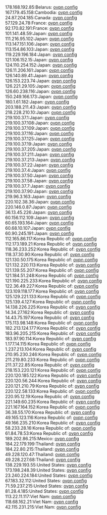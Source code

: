178.168.192.85:Belarus: [ovpn config](vpn/178_168_192_85.ovpn)  
167.179.45.158:Cambodia: [ovpn config](vpn/167_179_45_158.ovpn)  
24.87.204.185:Canada: [ovpn config](vpn/24_87_204_185.ovpn)  
57.129.24.78:France: [ovpn config](vpn/57_129_24_78.ovpn)  
92.170.82.191:France: [ovpn config](vpn/92_170_82_191.ovpn)  
101.141.48.59:Japan: [ovpn config](vpn/101_141_48_59.ovpn)  
111.216.95.102:Japan: [ovpn config](vpn/111_216_95_102.ovpn)  
113.147.151.106:Japan: [ovpn config](vpn/113_147_151_106.ovpn)  
113.154.86.103:Japan: [ovpn config](vpn/113_154_86_103.ovpn)  
119.229.196.184:Japan: [ovpn config](vpn/119_229_196_184.ovpn)  
121.106.152.15:Japan: [ovpn config](vpn/121_106_152_15.ovpn)  
124.110.254.152:Japan: [ovpn config](vpn/124_110_254_152.ovpn)  
126.11.206.161:Japan: [ovpn config](vpn/126_11_206_161.ovpn)  
126.140.89.41:Japan: [ovpn config](vpn/126_140_89_41.ovpn)  
126.153.223.74:Japan: [ovpn config](vpn/126_153_223_74.ovpn)  
126.221.29.105:Japan: [ovpn config](vpn/126_221_29_105.ovpn)  
126.60.238.116:Japan: [ovpn config](vpn/126_60_238_116.ovpn)  
150.249.166.173:Japan: [ovpn config](vpn/150_249_166_173.ovpn)  
180.1.61.182:Japan: [ovpn config](vpn/180_1_61_182.ovpn)  
203.188.211.43:Japan: [ovpn config](vpn/203_188_211_43.ovpn)  
218.228.210.10:Japan: [ovpn config](vpn/218_228_210_10.ovpn)  
219.100.37.1:Japan: [ovpn config](vpn/219_100_37_1.ovpn)  
219.100.37.108:Japan: [ovpn config](vpn/219_100_37_108.ovpn)  
219.100.37.109:Japan: [ovpn config](vpn/219_100_37_109.ovpn)  
219.100.37.116:Japan: [ovpn config](vpn/219_100_37_116.ovpn)  
219.100.37.125:Japan: [ovpn config](vpn/219_100_37_125.ovpn)  
219.100.37.19:Japan: [ovpn config](vpn/219_100_37_19.ovpn)  
219.100.37.205:Japan: [ovpn config](vpn/219_100_37_205.ovpn)  
219.100.37.211:Japan: [ovpn config](vpn/219_100_37_211.ovpn)  
219.100.37.213:Japan: [ovpn config](vpn/219_100_37_213.ovpn)  
219.100.37.22:Japan: [ovpn config](vpn/219_100_37_22.ovpn)  
219.100.37.4:Japan: [ovpn config](vpn/219_100_37_4.ovpn)  
219.100.37.50:Japan: [ovpn config](vpn/219_100_37_50.ovpn)  
219.100.37.58:Japan: [ovpn config](vpn/219_100_37_58.ovpn)  
219.100.37.7:Japan: [ovpn config](vpn/219_100_37_7.ovpn)  
219.100.37.90:Japan: [ovpn config](vpn/219_100_37_90.ovpn)  
219.96.3.163:Japan: [ovpn config](vpn/219_96_3_163.ovpn)  
220.102.38.36:Japan: [ovpn config](vpn/220_102_38_36.ovpn)  
220.146.0.87:Japan: [ovpn config](vpn/220_146_0_87.ovpn)  
36.13.45.226:Japan: [ovpn config](vpn/36_13_45_226.ovpn)  
60.156.112.109:Japan: [ovpn config](vpn/60_156_112_109.ovpn)  
60.65.193.164:Japan: [ovpn config](vpn/60_65_193_164.ovpn)  
60.68.10.107:Japan: [ovpn config](vpn/60_68_10_107.ovpn)  
60.90.245.191:Japan: [ovpn config](vpn/60_90_245_191.ovpn)  
112.165.86.117:Korea Republic of: [ovpn config](vpn/112_165_86_117.ovpn)  
112.173.189.21:Korea Republic of: [ovpn config](vpn/112_173_189_21.ovpn)  
118.36.233.252:Korea Republic of: [ovpn config](vpn/118_36_233_252.ovpn)  
118.37.30.90:Korea Republic of: [ovpn config](vpn/118_37_30_90.ovpn)  
121.130.50.175:Korea Republic of: [ovpn config](vpn/121_130_50_175.ovpn)  
121.132.220.113:Korea Republic of: [ovpn config](vpn/121_132_220_113.ovpn)  
121.139.55.207:Korea Republic of: [ovpn config](vpn/121_139_55_207.ovpn)  
121.184.51.248:Korea Republic of: [ovpn config](vpn/121_184_51_248.ovpn)  
121.190.225.233:Korea Republic of: [ovpn config](vpn/121_190_225_233.ovpn)  
122.36.49.227:Korea Republic of: [ovpn config](vpn/122_36_49_227.ovpn)  
123.109.118.177:Korea Republic of: [ovpn config](vpn/123_109_118_177.ovpn)  
125.129.221.133:Korea Republic of: [ovpn config](vpn/125_129_221_133.ovpn)  
125.139.4.127:Korea Republic of: [ovpn config](vpn/125_139_4_127.ovpn)  
14.138.226.225:Korea Republic of: [ovpn config](vpn/14_138_226_225.ovpn)  
14.34.27.162:Korea Republic of: [ovpn config](vpn/14_34_27_162.ovpn)  
14.43.75.197:Korea Republic of: [ovpn config](vpn/14_43_75_197.ovpn)  
175.113.98.148:Korea Republic of: [ovpn config](vpn/175_113_98_148.ovpn)  
182.213.124.177:Korea Republic of: [ovpn config](vpn/182_213_124_177.ovpn)  
183.96.205.215:Korea Republic of: [ovpn config](vpn/183_96_205_215.ovpn)  
183.97.90.114:Korea Republic of: [ovpn config](vpn/183_97_90_114.ovpn)  
1.177.14.115:Korea Republic of: [ovpn config](vpn/1_177_14_115.ovpn)  
1.237.213.104:Korea Republic of: [ovpn config](vpn/1_237_213_104.ovpn)  
210.95.230.246:Korea Republic of: [ovpn config](vpn/210_95_230_246.ovpn)  
211.219.80.233:Korea Republic of: [ovpn config](vpn/211_219_80_233.ovpn)  
211.37.22.85:Korea Republic of: [ovpn config](vpn/211_37_22_85.ovpn)  
218.153.220.121:Korea Republic of: [ovpn config](vpn/218_153_220_121.ovpn)  
220.120.185.122:Korea Republic of: [ovpn config](vpn/220_120_185_122.ovpn)  
220.120.56.244:Korea Republic of: [ovpn config](vpn/220_120_56_244.ovpn)  
220.121.210.79:Korea Republic of: [ovpn config](vpn/220_121_210_79.ovpn)  
220.122.58.133:Korea Republic of: [ovpn config](vpn/220_122_58_133.ovpn)  
220.95.12.19:Korea Republic of: [ovpn config](vpn/220_95_12_19.ovpn)  
221.149.60.235:Korea Republic of: [ovpn config](vpn/221_149_60_235.ovpn)  
221.167.164.152:Korea Republic of: [ovpn config](vpn/221_167_164_152.ovpn)  
36.38.55.170:Korea Republic of: [ovpn config](vpn/36_38_55_170.ovpn)  
49.165.123.116:Korea Republic of: [ovpn config](vpn/49_165_123_116.ovpn)  
49.166.235.210:Korea Republic of: [ovpn config](vpn/49_166_235_210.ovpn)  
58.233.28.16:Korea Republic of: [ovpn config](vpn/58_233_28_16.ovpn)  
61.84.78.53:Korea Republic of: [ovpn config](vpn/61_84_78_53.ovpn)  
189.202.86.215:Mexico: [ovpn config](vpn/189_202_86_215.ovpn)  
184.22.179.199:Thailand: [ovpn config](vpn/184_22_179_199.ovpn)  
184.22.80.215:Thailand: [ovpn config](vpn/184_22_80_215.ovpn)  
49.228.120.47:Thailand: [ovpn config](vpn/49_228_120_47.ovpn)  
49.228.227.68:Thailand: [ovpn config](vpn/49_228_227_68.ovpn)  
138.229.193.55:United States: [ovpn config](vpn/138_229_193_55.ovpn)  
173.198.248.39:United States: [ovpn config](vpn/173_198_248_39.ovpn)  
23.240.224.184:United States: [ovpn config](vpn/23_240_224_184.ovpn)  
67.183.32.112:United States: [ovpn config](vpn/67_183_32_112.ovpn)  
71.59.237.215:United States: [ovpn config](vpn/71_59_237_215.ovpn)  
81.28.4.185:United States: [ovpn config](vpn/81_28_4_185.ovpn)  
113.22.11.117:Viet Nam: [ovpn config](vpn/113_22_11_117.ovpn)  
118.68.162.21:Viet Nam: [ovpn config](vpn/118_68_162_21.ovpn)  
42.115.231.215:Viet Nam: [ovpn config](vpn/42_115_231_215.ovpn)  

